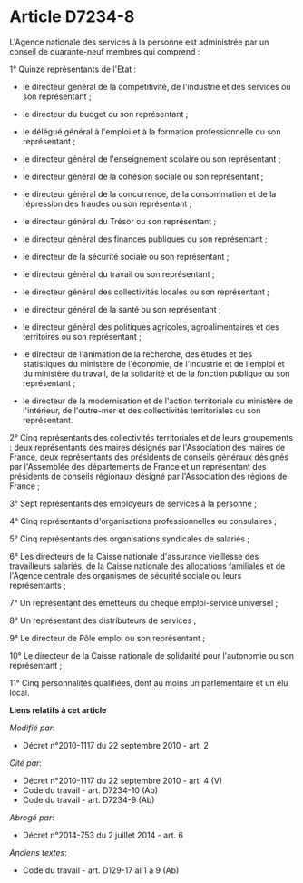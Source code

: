 # Article D7234-8

L'Agence nationale des services à la personne est administrée par un conseil de quarante-neuf membres qui comprend :

1° Quinze représentants de l'Etat :

- le directeur général de la compétitivité, de l'industrie et des services ou son représentant ;

- le directeur du budget ou son représentant ;

- le délégué général à l'emploi et à la formation professionnelle ou son représentant ;

- le directeur général de l'enseignement scolaire ou son représentant ;

- le directeur général de la cohésion sociale ou son représentant ;

- le directeur général de la concurrence, de la consommation et de la répression des fraudes ou son représentant ;

- le directeur général du Trésor ou son représentant ;

- le directeur général des finances publiques ou son représentant ;

- le directeur de la sécurité sociale ou son représentant ;

- le directeur général du travail ou son représentant ;

- le directeur général des collectivités locales ou son représentant ;

- le directeur général de la santé ou son représentant ;

- le directeur général des politiques agricoles, agroalimentaires et des territoires ou son représentant ;

- le directeur de l'animation de la recherche, des études et des statistiques du ministère de l'économie, de l'industrie et
de l'emploi et du ministère du travail, de la solidarité et de la fonction publique ou son représentant ;

- le directeur de la modernisation et de l'action territoriale du ministère de l'intérieur, de l'outre-mer et des
collectivités territoriales ou son représentant.

2° Cinq représentants des collectivités territoriales et de leurs groupements : deux représentants des maires désignés par
l'Association des maires de France, deux représentants des présidents de conseils généraux désignés par l'Assemblée des
départements de France et un représentant des présidents de conseils régionaux désigné par l'Association des régions de
France ;

3° Sept représentants des employeurs de services à la personne ;

4° Cinq représentants d'organisations professionnelles ou consulaires ;

5° Cinq représentants des organisations syndicales de salariés ;

6° Les directeurs de la Caisse nationale d'assurance vieillesse des travailleurs salariés, de la Caisse nationale des
allocations familiales et de l'Agence centrale des organismes de sécurité sociale ou leurs représentants ;

7° Un représentant des émetteurs du chèque emploi-service universel ;

8° Un représentant des distributeurs de services ;

9° Le directeur de Pôle emploi ou son représentant ;

10° Le directeur de la Caisse nationale de solidarité pour l'autonomie ou son représentant ;

11° Cinq personnalités qualifiées, dont au moins un parlementaire et un élu local.

**Liens relatifs à cet article**

_Modifié par_:

  - Décret n°2010-1117 du 22 septembre 2010 - art. 2

_Cité par_:

  - Décret n°2010-1117 du 22 septembre 2010 - art. 4 (V)
  - Code du travail - art. D7234-10 (Ab)
  - Code du travail - art. D7234-9 (Ab)

_Abrogé par_:

  - Décret n°2014-753 du 2 juillet 2014 - art. 6

_Anciens textes_:

  - Code du travail - art. D129-17 al 1 à 9 (Ab)
